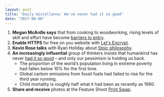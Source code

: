 ```yaml
---
layout: post
title: "Daily miscellanny: We've never had it so good"
date: "2017-08-08"
---
```


1. **Megan McArdle says** that from cooking to woodworking, rising levels of skill and effort have become [barriers to entry](http://j.mp/2vhXPgx).
2. **Enable HTTPS** for free on you website with [Let's Encrypt](http://bit.ly/2vfZ0Pd).
3. **Kevin Rose talks** with Ryan Holiday about [Stoic philosophy](http://bit.ly/2foOAHC).
4. **An increasingly influential** group of thinkers insists that humankind has never [had it so good](http://bit.ly/2wEe5Yw) – and only our pessimism is holding us back.
    - The proportion of the world’s population living in extreme poverty had fallen below 10% for the first time.
    - Global carbon emissions from fossil fuels had failed to rise for the third year running.
    - Child mortality is roughly half what it had been as recently as 1990.
5. **Share and receive** photos at the Feature Shoot [Print Swap](http://bit.ly/2vJbVK3).
